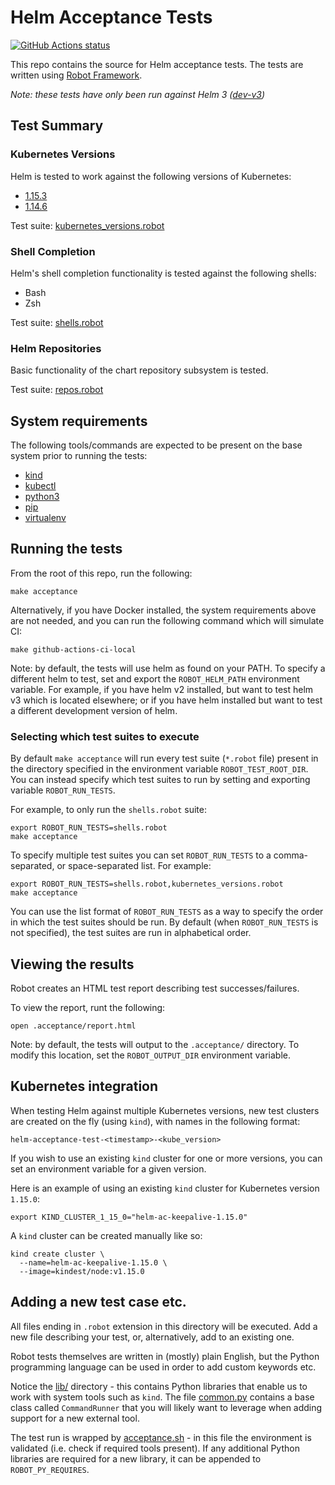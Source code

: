 # Helm Acceptance Tests

[![GitHub Actions status](https://github.com/helm/acceptance-testing/workflows/acceptance-tests/badge.svg)](https://github.com/helm/acceptance-testing/actions)

This repo contains the source for Helm acceptance tests.
The tests are written using [Robot Framework](https://robotframework.org/).

*Note: these tests have only been run against Helm 3 ([dev-v3](https://github.com/helm/helm/tree/dev-v3))*

## Test Summary

### Kubernetes Versions

Helm is tested to work against the following versions of Kubernetes:

<!-- 
TODO

Add support for 1.16+, getting the following error:
Error: apiVersion "apps/v1beta1" in nginx/templates/deployment.yaml is not available
[1.16.1](https://github.com/kubernetes/kubernetes/blob/master/CHANGELOG-1.16.md)

Also, upgrade to 1.15.4 and 1.14.7
(see issue on kind: https://github.com/kubernetes-sigs/kind/issues/948)

-->

- [1.15.3](https://github.com/kubernetes/kubernetes/blob/master/CHANGELOG-1.15.md)
- [1.14.6](https://github.com/kubernetes/kubernetes/blob/master/CHANGELOG-1.14.md)

Test suite: [kubernetes_versions.robot](./testsuites/kubernetes_versions.robot)


### Shell Completion

Helm's shell completion functionality is tested against the following shells:

- Bash
- Zsh

Test suite: [shells.robot](./testsuites/shells.robot)

### Helm Repositories

Basic functionality of the chart repository subsystem is tested.

Test suite: [repos.robot](./testsuites/repos.robot)

## System requirements

The following tools/commands are expected to be present on the base system
prior to running the tests:

- [kind](https://kind.sigs.k8s.io/)
- [kubectl](https://kubernetes.io/docs/tasks/tools/install-kubectl/)
- [python3](https://www.python.org/downloads/)
- [pip](https://pip.pypa.io/en/stable/installing/)
- [virtualenv](https://virtualenv.pypa.io/en/latest/installation/)

## Running the tests

From the root of this repo, run the following:

```
make acceptance
```

Alternatively, if you have Docker installed, 
the system requirements above are not needed, and you can run the following
command which will simulate CI:
```
make github-actions-ci-local
```

Note: by default, the tests will use helm as found on your PATH.
To specify a different helm to test, set and export the `ROBOT_HELM_PATH`
environment variable.  For example, if you have helm v2 installed, but want
to test helm v3 which is located elsewhere; or if you have helm installed
but want to test a different development version of helm.

### Selecting which test suites to execute

By default `make acceptance` will run every test suite (`*.robot` file) present in the directory specified in the environment variable `ROBOT_TEST_ROOT_DIR`.  You can instead specify which test suites to run by setting and exporting variable `ROBOT_RUN_TESTS`.

For example, to only run the `shells.robot` suite:

```
export ROBOT_RUN_TESTS=shells.robot
make acceptance
```

To specify multiple test suites you can set `ROBOT_RUN_TESTS` to a comma-separated, or space-separated list.  For example:

```
export ROBOT_RUN_TESTS=shells.robot,kubernetes_versions.robot
make acceptance
```

You can use the list format of `ROBOT_RUN_TESTS` as a way to specify the order in which the test suites should be run.  By default (when `ROBOT_RUN_TESTS` is not specified), the test suites are run in alphabetical order.

## Viewing the results

Robot creates an HTML test report describing test successes/failures.

To view the report, runt the following:

```
open .acceptance/report.html
```

Note: by default, the tests will output to the `.acceptance/` directory.
To modify this location, set the `ROBOT_OUTPUT_DIR` environment variable.

## Kubernetes integration

When testing Helm against multiple Kubernetes versions,
new test clusters are created on the fly (using `kind`),
with names in the following format:

```
helm-acceptance-test-<timestamp>-<kube_version>
```

If you wish to use an existing `kind` cluster for one
or more versions, you can set an environment variable for
a given version.

Here is an example of using an existing `kind` cluster
for Kubernetes version `1.15.0`:

```
export KIND_CLUSTER_1_15_0="helm-ac-keepalive-1.15.0"
```

A `kind` cluster can be created manually like so:

```
kind create cluster \
  --name=helm-ac-keepalive-1.15.0 \
  --image=kindest/node:v1.15.0
```

## Adding a new test case etc.

All files ending in `.robot` extension in this directory will be executed.
Add a new file describing your test, or, alternatively, add to an existing one.

Robot tests themselves are written in (mostly) plain English, but the Python
programming language can be used in order to add custom keywords etc.

Notice the [lib/](./lib/) directory - this contains Python libraries that
enable us to work with system tools such as `kind`. The file [common.py](./lib/common.py)
contains a base class called `CommandRunner` that you will likely want to
leverage when adding support for a new external tool.

The test run is wrapped by [acceptance.sh](./scripts/acceptance.sh) -
in this file the environment is validated (i.e. check if required tools present). 
If any additional Python libraries are required for a new library, 
it can be appended to `ROBOT_PY_REQUIRES`.
